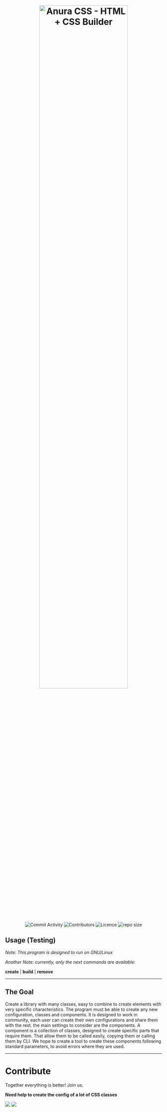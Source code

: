 <h1 align="center">
  <img src="https://github.com/juampam/anura-css/blob/master/program/styles/anura.png?sanitize=true" alt="Anura CSS - HTML + CSS Builder" width="75%">
</h1>

<div align="center">

![Commit Activity](https://img.shields.io/github/commit-activity/w/juampam/anura?style=for-the-badge)
![Contributors](https://img.shields.io/github/contributors/juampam/anura?style=for-the-badge)
![Licence](https://img.shields.io/github/license/juampam/anura?style=for-the-badge)
![repo size](https://img.shields.io/github/repo-size/juampam/anura?style=for-the-badge)

</div>     

## Usage (Testing)

*Note: This program is designed to run on GNU/Linux*

*Another Note: currently, only the next commands are available:*

**create** | **build** | **remove**

---
## The Goal

Create a library with many classes, easy to combine to create elements with very specific characteristics. The program must be able to create any new configuration, classes and components. It is designed to work in community, each user can create their own configurations and share them with the rest. the main settings to consider are the components. A component is a collection of classes, designed to create specific parts that require them. That allow them to be called easily, copying them or calling them by CLI. We hope to create a tool to create these components following standard parameters, to avoid errors where they are used.

---
# Contribute 

Together everything is better! Join us.

**Need help to create the config of a lot of CSS classes**

[<img src="https://img.shields.io/badge/Discord-7289DA?style=flat&logo=discord&logoColor=white"/>](https://discord.gg/22XF2sGC)
[<img src="https://img.shields.io/badge/Telegram-2CA5E0?style=flat&logo=telegram&logoColor=white"/>](https://t.me/+axasghbryK9mMWIx)




